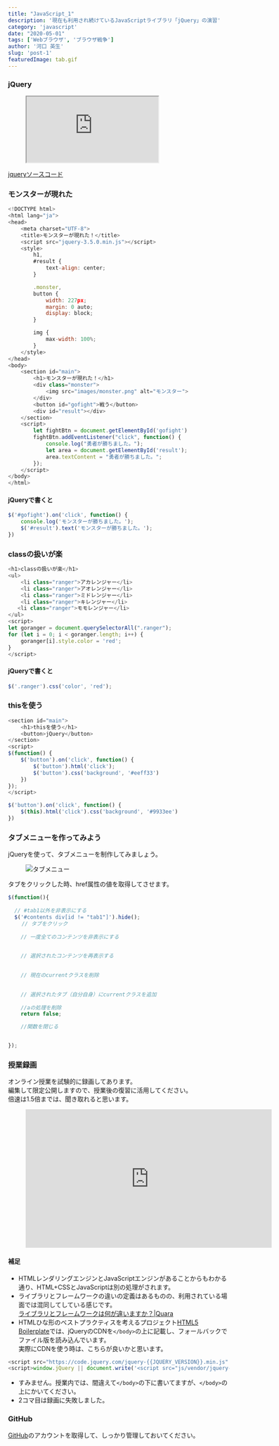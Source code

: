 ```yaml
---
title: "JavaScript_1"
description: '現在も利用され続けているJavaScriptライブラリ「jQuery」の演習'
category: 'javascript'
date: "2020-05-01"
tags: ['Webブラウザ', 'ブラウザ戦争']
author: '河口 英生'
slug: 'post-1'
featuredImage: tab.gif
---
```

<h3 class="title is-5" >jQuery</h3>
<figure class="is-fullwidth slide">
  <iframe src="https://drive.google.com/file/d/1dm6vOaAE_49Oo-5b0rUBkLZOm1l8lXFS/preview"></iframe>
</figure>

[jqueryソースコード](https://drive.google.com/open?id=17LSj9m-K_G2d-LX3H-MERdCbILl6DxjP)


<h3 class="title is-5" >モンスターが現れた</h3>

```javascript
<!DOCTYPE html>
<html lang="ja">
<head>
    <meta charset="UTF-8">
    <title>モンスターが現れた！</title>
    <script src="jquery-3.5.0.min.js"></script>
    <style>
        h1,
        #result {
            text-align: center;
        }

        .monster,
        button {
            width: 227px;
            margin: 0 auto;
            display: block;
        }

        img {
            max-width: 100%;
        }
    </style>
</head>
<body>
    <section id="main">
        <h1>モンスターが現れた！</h1>
        <div class="monster">
            <img src="images/monster.png" alt="モンスター">
        </div>
        <button id="gofight">戦う</button>
        <div id="result"></div>
    </section>
    <script>
        let fightBtn = document.getElementById('gofight')
        fightBtn.addEventListener("click", function() {
            console.log("勇者が勝ちました。");
            let area = document.getElementById('result');
            area.textContent = "勇者が勝ちました。";
        });
    </script>
</body>
</html>
```

<h4 class="title is-6" >jQueryで書くと</h4>

```javascript
$('#gofight').on('click', function() {
    console.log('モンスターが勝ちました。');
    $('#result').text('モンスターが勝ちました。');
})
```

<h3 class="title is-5" >classの扱いが楽</h3>

```javascript
<h1>classの扱いが楽</h1>
<ul>
    <li class="ranger">アカレンジャー</li>
    <li class="ranger">アオレンジャー</li>
    <li class="ranger">ミドレンジャー</li>
    <li class="ranger">キレンジャー</li>
   <li class="ranger">モモレンジャー</li>
</ul>
<script>
let goranger = document.querySelectorAll(".ranger");
for (let i = 0; i < goranger.length; i++) {
    goranger[i].style.color = 'red';
}
</script>
```

<h4 class="title is-6" >jQueryで書くと</h4>

```javascript
$('.ranger').css('color', 'red');
```
<h3 class="title is-5" >thisを使う</h3>

```javascript
<section id="main">
    <h1>thisを使う</h1>
    <button>jQuery</button>
</section>
<script>
$(function() {
    $('button').on('click', function() {
        $('button').html('click');
        $('button').css('background', '#eeff33')
    })
});
</script>
```

```javascript
$('button').on('click', function() {
    $(this).html('click').css('background', '#9933ee')
})
```

<h3 class="title is-5" >タブメニューを作ってみよう</h3>

jQueryを使って、タブメニューを制作してみましょう。

<figure class="is-fullwidth">

![タブメニュー](https://drive.google.com/uc?export=view&id=1CwhwbQHOFcJhUOIPYNweoISbHAjiIYQZ)

</figure>

タブをクリックした時、href属性の値を取得してさせます。

```javascript
$(function(){
  
  // #tab1以外を非表示にする
  $('#contents div[id != "tab1"]').hide();
　　 // タブをクリック
  
    // 一度全てのコンテンツを非表示にする
    

    // 選択されたコンテンツを再表示する
    

    // 現在のcurrentクラスを削除
    

    // 選択されたタブ（自分自身）にcurrentクラスを追加
    
    //aの処理を削除
    return false;

    //関数を閉じる


});
```
<h3 class="title is-5" >授業録画</h3>

オンライン授業を試験的に録画してあります。  
編集して限定公開しますので、授業後の復習に活用してください。  
倍速は1.5倍までは、聞き取れると思います。

<figure class="is-fullwidth movie">
<iframe width="560" height="315" src="https://www.youtube.com/embed/A320FF30-9M" frameborder="0" allow="accelerometer; autoplay; encrypted-media; gyroscope; picture-in-picture" allowfullscreen></iframe>
</figure>

<h4 class="title is-6">補足</h4>

+ HTMLレンダリングエンジンとJavaScriptエンジンがあることからもわかる通り、HTML+CSSとJavaScriptは別の処理がされます。
+ ライブラリとフレームワークの違いの定義はあるものの、利用されている場面では混同してしている感じです。  
[ライブラリとフレームワークは何が違いますか？|Quara](https://jp.quora.com/ライブラリとフレームワークは何が違いますか)
+ HTMLひな形のベストプラクティスを考えるプロジェクト[HTML5 Boilerplate](https://html5boilerplate.com/)では、jQueryのCDNを`</body>`の上に記載し、フォールバックでファイル版を読み込んでいます。  
実際にCDNを使う時は、こちらが良いかと思います。
```javascript
<script src="https://code.jquery.com/jquery-{{JQUERY_VERSION}}.min.js" integrity="{{JQUERY_SRI_HASH}}" crossorigin="anonymous"></script>
<script>window.jQuery || document.write('<script src="js/vendor/jquery-{{JQUERY_VERSION}}.min.js"><\/script>')</script>
```
+ すみません。授業内では、間違えて`</body>`の下に書いてますが、`</body>`の上にかいてください。
+ 2コマ目は録画に失敗しました。

<h3 class="title is-5" >GitHub</h3>

[GitHub](https://github.co.jp/)のアカウントを取得して、しっかり管理しておいてください。